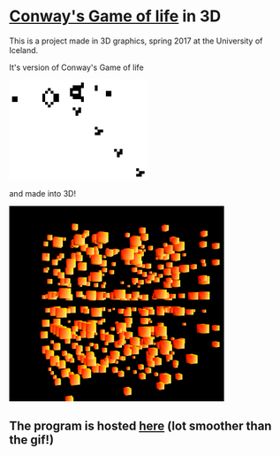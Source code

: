 # [Conway's Game of life](https://en.wikipedia.org/wiki/Conway%27s_Game_of_Life) in 3D

This is a project made in 3D graphics, spring 2017 at the University of Iceland.

It's version of Conway's Game of life

![](original.gif)

and made into 3D!

![](example.gif)

## The program is hosted [here](https://notendur.hi.is/~geg42/T%C3%B6lvugraf%C3%ADk/Gameoflife/) (lot smoother than the gif!)
